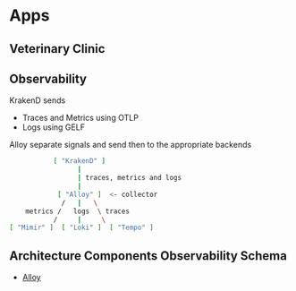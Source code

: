 # Apps

## Veterinary Clinic

## Observability

KrakenD sends
- Traces and Metrics using OTLP
- Logs using GELF

Alloy separate signals and send then to the appropriate backends

```bash
           [ "KrakenD" ]
                 |
                 | traces, metrics and logs
                 |
            [ "Alloy" ]  <- collector
             /   |   \
    metrics /   logs  \ traces
           /     |     \
[ "Mimir" ]  [ "Loki" ]  [ "Tempo" ]
```

## Architecture Components Observability Schema

- [Alloy](alloy/README.md)
